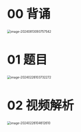 # 00 背诵

<img src="C:\Users\Administrator\AppData\Roaming\Typora\typora-user-images\image-20240813093757542.png" alt="image-20240813093757542" style="zoom:50%;" />



# 01 题目

<img src="https://cvp.oss-cn-shanghai.aliyuncs.com/picgo/202402261037335.png" alt="image-20240226103732272" style="zoom:50%;" />



# 02 视频解析

<img src="https://cvp.oss-cn-shanghai.aliyuncs.com/picgo/202402261046675.png" alt="image-20240226104612610" style="zoom:50%;" />